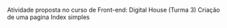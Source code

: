 Atividade proposta no curso de Front-end: Digital House (Turma 3) 
Criação de uma pagina Index simples
